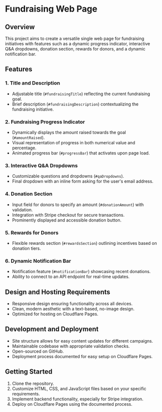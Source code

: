 # Fundraising Web Page

## Overview

This project aims to create a versatile single web page for fundraising initiatives with features such as a dynamic progress indicator, interactive Q&A dropdowns, donation section, rewards for donors, and a dynamic notification bar.

## Features

### 1. Title and Description

- Adjustable title (`#fundraisingTitle`) reflecting the current fundraising goal.
- Brief description (`#fundraisingDescription`) contextualizing the fundraising initiative.

### 2. Fundraising Progress Indicator

- Dynamically displays the amount raised towards the goal (`#amountRaised`).
- Visual representation of progress in both numerical value and percentage.
- Animated progress bar (`#progressBar`) that activates upon page load.

### 3. Interactive Q&A Dropdowns

- Customizable questions and dropdowns (`#qaDropdowns`).
- Final dropdown with an inline form asking for the user's email address.

### 4. Donation Section

- Input field for donors to specify an amount (`#donationAmount`) with validation.
- Integration with Stripe checkout for secure transactions.
- Prominently displayed and accessible donation button.

### 5. Rewards for Donors

- Flexible rewards section (`#rewardsSection`) outlining incentives based on donation tiers.

### 6. Dynamic Notification Bar

- Notification feature (`#notificationBar`) showcasing recent donations.
- Ability to connect to an API endpoint for real-time updates.

## Design and Hosting Requirements

- Responsive design ensuring functionality across all devices.
- Clean, modern aesthetic with a text-based, no-image design.
- Optimized for hosting on Cloudflare Pages.

## Development and Deployment

- Site structure allows for easy content updates for different campaigns.
- Maintainable codebase with appropriate validation checks.
- Open-sourced on GitHub.
- Deployment process documented for easy setup on Cloudflare Pages.

## Getting Started

1. Clone the repository.
2. Customize HTML, CSS, and JavaScript files based on your specific requirements.
3. Implement backend functionality, especially for Stripe integration.
4. Deploy on Cloudflare Pages using the documented process.
